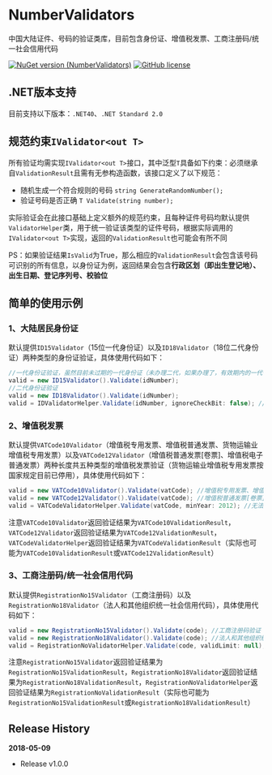 # NumberValidators
中国大陆证件、号码的验证类库，目前包含身份证、增值税发票、工商注册码/统一社会信用代码

[![NuGet version (NumberValidators)](https://img.shields.io/nuget/v/NumberValidators.svg?style=flat-square)](https://www.nuget.org/packages/NumberValidators/)
[![GitHub license](https://img.shields.io/badge/license-MIT-blue.svg)](https://mit-license.org/)

## .NET版本支持
目前支持以下版本：`.NET40`、`.NET Standard 2.0`

## 规范约束`IValidator<out T>`
所有验证均需实现`IValidator<out T>`接口，其中泛型`T`具备如下约束：必须继承自`ValidationResult`且需有无参构造函数，该接口定义了以下规范：
* 随机生成一个符合规则的号码 `string GenerateRandomNumber();`
* 验证号码是否正确 `T Validate(string number);`

实际验证会在此接口基础上定义额外的规范约束，且每种证件号码均默认提供`ValidatorHelper`类，用于统一验证该类型的证件号码，根据实际调用的`IValidator<out T>`实现，返回的`ValidationResult`也可能会有所不同

PS：如果验证结果`IsValid`为True，那么相应的`ValidationResult`会包含该号码可识别的所有信息，以身份证为例，返回结果会包含**行政区划（即出生登记地）、出生日期、登记序列号、校验位**

## 简单的使用示例
### 1、大陆居民身份证
默认提供`ID15Validator`（15位一代身份证）以及`ID18Validator`（18位二代身份证）两种类型的身份证验证，具体使用代码如下：
```csharp
//一代身份证验证，虽然目前未过期的一代身份证（未办理二代，如果办理了，有效期内的一代也就失效了）的仍然有效，但很多地方使用上已不被承认
valid = new ID15Validator().Validate(idNumber); 
//二代身份证验证
valid = new ID18Validator().Validate(idNumber); 
valid = IDValidatorHelper.Validate(idNumber, ignoreCheckBit: false); //无法确认是哪种身份证时可以通过该类进行验证
```

### 2、增值税发票
默认提供`VATCode10Validator`（增值税专用发票、增值税普通发票、货物运输业增值税专用发票）以及`VATCode12Validator`（增值税普通发票[卷票]、增值税电子普通发票）两种长度共五种类型的增值税发票验证（货物运输业增值税专用发票按国家规定目前已停用），具体使用代码如下：
```csharp
valid = new VATCode10Validator().Validate(vatCode); //增值税专用发票、增值税普通发票、货物运输业增值税专用发票验证
valid = new VATCode12Validator().Validate(vatCode); //增值税普通发票[卷票]、增值税电子普通发票验证
valid = VATCodeValidatorHelper.Validate(vatCode, minYear: 2012); //无法确认是哪种增值税发票时可以通过该类进行验证
```
注意`VATCode10Validator`返回验证结果为`VATCode10ValidationResult`，`VATCode12Validator`返回验证结果为`VATCode12ValidationResult`，`VATCodeValidatorHelper`返回验证结果为`VATCodeValidationResult`（实际也可能为`VATCode10ValidationResult`或`VATCode12ValidationResult`）

### 3、工商注册码/统一社会信用代码
默认提供`RegistrationNo15Validator`（工商注册码）以及`RegistrationNo18Validator`（法人和其他组织统一社会信用代码），具体使用代码如下：
```csharp
valid = new RegistrationNo15Validator().Validate(code); //工商注册码验证
valid = new RegistrationNo18Validator().Validate(code); //法人和其他组织统一社会信用代码验证
valid = RegistrationNoValidatorHelper.Validate(code, validLimit: null); //无法确认是工商注册码还是法人和其他组织统一社会信用代码时可以通过该类进行验证
```
注意`RegistrationNo15Validator`返回验证结果为`RegistrationNo15ValidationResult`，`RegistrationNo18Validator`返回验证结果为`RegistrationNo18ValidationResult`，`RegistrationNoValidatorHelper`返回验证结果为`RegistrationNoValidationResult`（实际也可能为`RegistrationNo15ValidationResult`或`RegistrationNo18ValidationResult`）


## Release History
**2018-05-09**
- Release v1.0.0

